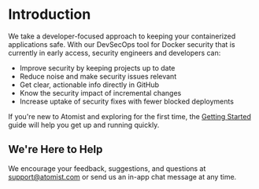 # Introduction

We take a developer-focused approach to keeping your containerized applications safe. With our DevSecOps tool for Docker security that is currently in early access, security engineers and developers can:

- Improve security by keeping projects up to date
- Reduce noise and make security issues relevant
- Get clear, actionable info directly in GitHub
- Know the security impact of incremental changes
- Increase uptake of security fixes with fewer blocked deployments

If you're new to Atomist and exploring for the first time,
the [Getting Started][getting-started] guide will help you get up and
running quickly.

[getting-started]: getting-started.md (Atomist Getting Started)

## We're Here to Help

We encourage your feedback, suggestions, and questions at 
[support@atomist.com][] or send us an in-app chat message at any time.

[support@atomist.com]: mailto:support@atomist.com